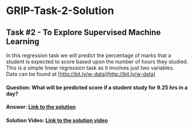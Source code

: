 # GRIP-Task-2-Solution

## Task #2 - To Explore Supervised Machine Learning

In this regression task we will predict the percentage of marks that a student is expected to score based upon the number of hours they studied. <br>
This is a simple linear regression task as it involves just two variables. <br>
Data can be found at [http://bit.ly/w-data](http://bit.ly/w-data) <br>

#### Question: What will be predicted score if a student study for 9.25 hrs in a day?
#### Answer: [Link to the solution](https://github.com/kanchitank/GRIP-Task-2-Solution/blob/master/TaskSolution.ipynb)
#### Solution Video: [Link to the solution video](https://github.com/kanchitank/GRIP-Task-2-Solution/blob/master/Task%232SolutionVideo.mp4)
